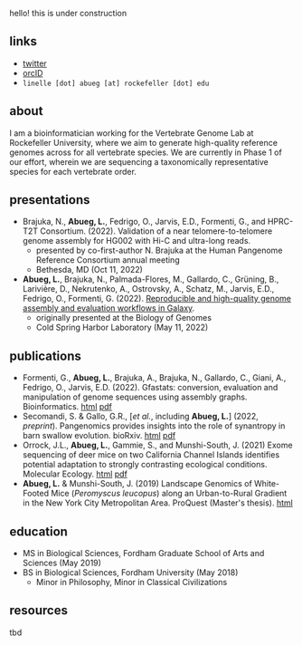 hello! this is under construction

## links
- [twitter](https://twitter.com/llabueg)
- [orcID](https://orcid.org/0000-0002-6879-3954)
- `linelle [dot] abueg [at] rockefeller [dot] edu`

## about
I am a bioinformatician working for the Vertebrate Genome Lab at Rockefeller University, where we aim to generate high-quality reference genomes across for all vertebrate species. We are currently in Phase 1 of our effort, wherein we are sequencing a taxonomically representative species for each vertebrate order. 

## presentations
- Brajuka, N., **Abueg, L.**, Fedrigo, O., Jarvis, E.D., Formenti, G., and HPRC-T2T Consortium. (2022). Validation of a near telomere-to-telomere genome assembly for HG002 with Hi-C and ultra-long reads.
  - presented by co-first-author N. Brajuka at the Human Pangenome Reference Consortium annual meeting
  - Bethesda, MD (Oct 11, 2022)
- **Abueg, L.**, Brajuka, N., Palmada-Flores, M., Gallardo, C., Grüning, B., Larivière, D., Nekrutenko, A., Ostrovsky, A., Schatz, M., Jarvis, E.D., Fedrigo, O., Formenti, G. (2022). [Reproducible and high-quality genome assembly and evaluation workflows in Galaxy](/posters/BoG2022/).
  - originally presented at the Biology of Genomes
  - Cold Spring Harbor Laboratory (May 11, 2022)

## publications
- Formenti, G., **Abueg, L.**, Brajuka, A., Brajuka, N., Gallardo, C., Giani, A., Fedrigo, O., Jarvis, E.D. (2022). Gfastats: conversion, evaluation and manipulation of genome sequences using assembly graphs. Bioinformatics. [html](https://doi.org/10.1093/bioinformatics/btac460) [pdf](https://academic.oup.com/bioinformatics/advance-article-pdf/doi/10.1093/bioinformatics/btac460/44550845/btac460.pdf)
- Secomandi, S. & Gallo, G.R., [*et al.*, including **Abueg, L.**] (2022, *preprint*). Pangenomics provides insights into the role of synantropy in barn swallow evolution. bioRxiv. [html](https://academic.oup.com/bioinformatics/advance-article/doi/10.1093/bioinformatics/btac460/6633308) [pdf](https://www.biorxiv.org/content/biorxiv/early/2022/03/29/2022.03.28.486082.full.pdf)
- Orrock, J.L., **Abueg, L.**, Gammie, S., and Munshi-South, J. (2021) Exome sequencing of deer mice on two California Channel Islands identifies potential adaptation to strongly contrasting ecological conditions. Molecular Ecology. [html](https://onlinelibrary.wiley.com/doi/full/10.1002/ece3.8357) [pdf](https://onlinelibrary.wiley.com/doi/epdf/10.1002/ece3.8357)
- **Abueg, L.** & Munshi-South, J. (2019) Landscape Genomics of White-Footed Mice (*Peromyscus leucopus*) along an Urban-to-Rural Gradient in the New York City Metropolitan Area. ProQuest (Master's thesis). [html](https://www.proquest.com/openview/ed9dcd2553ff19cf28c592157097f7be/1?pq-origsite=gscholar&cbl=18750&diss=y)

## education
- MS in Biological Sciences, Fordham Graduate School of Arts and Sciences (May 2019)
- BS in Biological Sciences, Fordham University (May 2018)
  - Minor in Philosophy, Minor in Classical Civilizations

## resources
tbd
